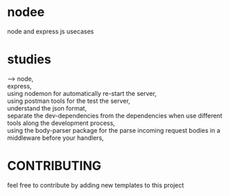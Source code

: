 # nodee
node and express js usecases

# studies
 -->   node,</br>
     express,</br>
     using nodemon for automatically re-start the server,</br>
     using postman tools for the test the server,</br>
     understand the json format,</br>
     separate the dev-dependencies from the dependencies when use different tools along the development process,</br>
     using the body-parser package for the parse incoming request bodies in a middleware before your handlers,
     
     
     
     
# CONTRIBUTING

 feel free to contribute by adding new templates to this project

